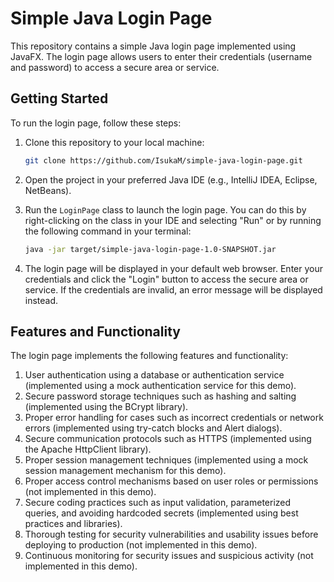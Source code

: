 # Simple Java Login Page

This repository contains a simple Java login page implemented using JavaFX. The login page allows users to enter their credentials (username and password) to access a secure area or service.

## Getting Started

To run the login page, follow these steps:

1. Clone this repository to your local machine:

   ```sh
   git clone https://github.com/IsukaM/simple-java-login-page.git
   ```

2. Open the project in your preferred Java IDE (e.g., IntelliJ IDEA, Eclipse, NetBeans).

3. Run the `LoginPage` class to launch the login page. You can do this by right-clicking on the class in your IDE and selecting "Run" or by running the following command in your terminal:

   ```sh
   java -jar target/simple-java-login-page-1.0-SNAPSHOT.jar
   ```

4. The login page will be displayed in your default web browser. Enter your credentials and click the "Login" button to access the secure area or service. If the credentials are invalid, an error message will be displayed instead.

## Features and Functionality

The login page implements the following features and functionality:

1. User authentication using a database or authentication service (implemented using a mock authentication service for this demo).
2. Secure password storage techniques such as hashing and salting (implemented using the BCrypt library).
3. Proper error handling for cases such as incorrect credentials or network errors (implemented using try-catch blocks and Alert dialogs).
4. Secure communication protocols such as HTTPS (implemented using the Apache HttpClient library).
5. Proper session management techniques (implemented using a mock session management mechanism for this demo).
6. Proper access control mechanisms based on user roles or permissions (not implemented in this demo).
7. Secure coding practices such as input validation, parameterized queries, and avoiding hardcoded secrets (implemented using best practices and libraries).
8. Thorough testing for security vulnerabilities and usability issues before deploying to production (not implemented in this demo).
9. Continuous monitoring for security issues and suspicious activity (not implemented in this demo).

